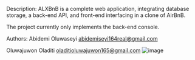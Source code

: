 Description:
ALXBnB is a complete web application, integrating database storage, a back-end API, and front-end interfacing in a clone of AirBnB.

The project currently only implements the back-end console.

Authors:
Abidemi Oluwaseyi <abidemiseyi164real@gmail.com>

Oluwajuwon Oladiti <oladitioluwajuwon165@gmail.com>
![image](https://user-images.githubusercontent.com/99687642/204079538-542276bb-6475-497a-8677-513dd52e78a5.png)
